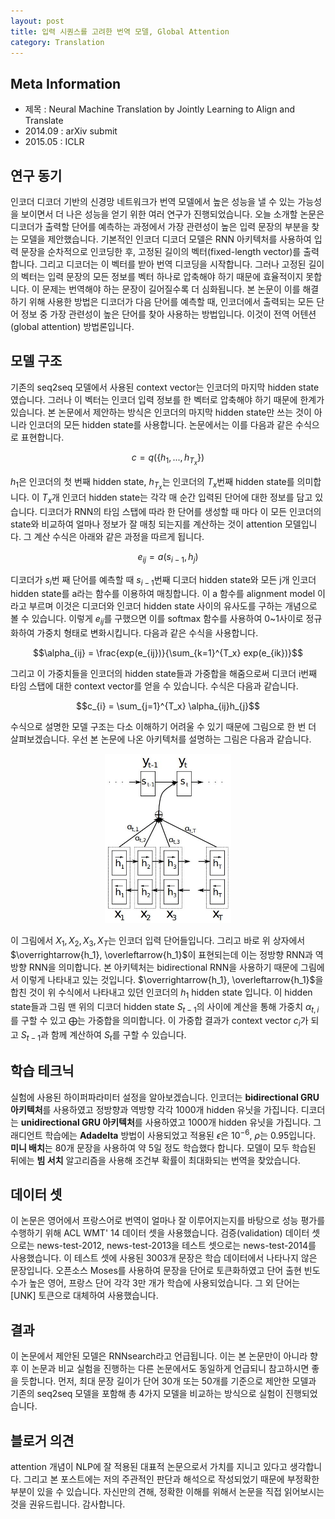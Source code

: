 ```yaml
---
layout: post
title: 입력 시퀀스를 고려한 번역 모델, Global Attention
category: Translation
---
```


## Meta Information
* 제목 : Neural Machine Translation by Jointly Learning to Align and Translate
* 2014.09 : arXiv submit
* 2015.05 : ICLR

## 연구 동기
인코더 디코더 기반의 신경망 네트워크가 번역 모델에서 높은 성능을 낼 수 있는 가능성을 보이면서 더 나은 성능을 얻기 위한 여러 연구가 진행되었습니다.
오늘 소개할 논문은 디코더가 출력할 단어를 예측하는 과정에서 가장 관련성이 높은 입력 문장의 부분을 찾는 모델을 제안했습니다.
기본적인 인코더 디코더 모델은 RNN 아키텍처를 사용하여 입력 문장을 순차적으로 인코딩한 후, 고정된 길이의 벡터(fixed-length vector)를 출력합니다.
그리고 디코더는 이 벡터를 받아 번역 디코딩을 시작합니다.
그러나 고정된 길이의 벡터는 입력 문장의 모든 정보를 벡터 하나로 압축해야 하기 때문에 효율적이지 못합니다.
이 문제는 번역해야 하는 문장이 길어질수록 더 심화됩니다.
본 논문이 이를 해결하기 위해 사용한 방법은 디코더가 다음 단어를 예측할 때, 인코더에서 출력되는 모든 단어 정보 중 가장 관련성이 높은 단어를 찾아 사용하는 방법입니다.
이것이 전역 어텐션(global attention) 방법론입니다.

## 모델 구조
기존의 seq2seq 모델에서 사용된 context vector는 인코더의 마지막 hidden state였습니다.
그러나 이 벡터는 인코더 입력 정보를 한 벡터로 압축해야 하기 때문에 한계가 있습니다.
본 논문에서 제안하는 방식은 인코더의 마지막 hidden state만 쓰는 것이 아니라 인코더의 모든 hidden state를 사용합니다.
논문에서는 이를 다음과 같은 수식으로 표현합니다.

$$c = q(\{h_1,...,h_{T_x}\})$$

$h_1$은 인코더의 첫 번째 hidden state, $h_{T_x}$는 인코더의 $T_x$번째 hidden state를 의미합니다.
이 $T_x$개 인코더 hidden state는 각각 매 순간 입력된 단어에 대한 정보를 담고 있습니다.
디코더가 RNN의 타임 스탭에 따라 한 단어를 생성할 때 마다 이 모든 인코더의 state와 비교하여 얼마나 정보가 잘 매칭 되는지를 계산하는 것이 attention 모델입니다.
그 계산 수식은 아래와 같은 과정을 따르게 됩니다.

$$e_{ij} = a(s_{i-1}, h_j)$$

디코더가 $s_i$번 째 단어를 예측할 때 $s_{i-1}$번째 디코더 hidden state와 모든 j개 인코더 hidden state를 a라는 함수를 이용하여 매칭합니다.
이 a 함수를 alignment model 이라고 부르며 이것은 디코더와 인코더 hidden state 사이의 유사도를 구하는 개념으로 볼 수 있습니다.
이렇게 $e_{ij}$를 구했으면 이를 softmax 함수를 사용하여 0~1사이로 정규화하여 가중치 형태로 변화시킵니다.
다음과 같은 수식을 사용합니다.

$$\alpha_{ij} = \frac{exp(e_{ij})}{\sum_{k=1}^{T_x} exp(e_{ik})}$$

그리고 이 가중치들을 인코더의 hidden state들과 가중합을 해줌으로써 디코더 i번째 타임 스탭에 대한 context vector를 얻을 수 있습니다.
수식은 다음과 같습니다.

$$c_{i} = \sum_{j=1}^{T_x} \alpha_{ij}h_{j}$$

수식으로 설명한 모델 구조는 다소 이해하기 어려울 수 있기 때문에 그림으로 한 번 더 살펴보겠습니다.
우선 본 논문에 나온 아키텍처를 설명하는 그림은 다음과 같습니다.

<center>
<img src="/public/img/global-attention-figure1.JPG" width="40%" alt="Figure1 of Neural Machine Translation by Jointly Learning to Align and Translate">
</center>

이 그림에서 $X_1, X_2, X_3, X_T$는 인코더 입력 단어들입니다.
그리고 바로 위 상자에서 $\overrightarrow{h_1}, \overleftarrow{h_1}$이 표현되는데 이는 정방향 RNN과 역방향 RNN을 의미합니다.
본 아키텍처는 bidirectional RNN을 사용하기 때문에 그림에서 이렇게 나타내고 있는 것입니다.
$\overrightarrow{h_1}, \overleftarrow{h_1}$을 합친 것이 위 수식에서 나타내고 있던 인코더의 $h_1$ hidden state 입니다.
이 hidden state들과 그림 맨 위의 디코더 hidden state $S_{t-1}$의 사이에 계산을 통해 가중치 $\alpha_{t,i}$를 구할 수 있고 $\bigoplus$는 가중합을 의미합니다.
이 가중합 결과가 context vector $c_i$가 되고 $S_{t-1}$과 함께 계산하여 $S_t$를 구할 수 있습니다.

## 학습 테크닉
실험에 사용된 하이퍼파라미터 설정을 알아보겠습니다.
인코더는 **bidirectional GRU 아키텍처**를 사용하였고 정방향과 역방향 각각 1000개 hidden 유닛을 가집니다.
디코더는 **unidirectional GRU 아키텍처**를 사용하였고 1000개 hidden 유닛을 가집니다.
그래디언트 학습에는 **Adadelta** 방법이 사용되었고 적용된 $\epsilon$은 $10^{-6}$, $\rho$는 0.95입니다.
**미니 배치**는 80개 문장을 사용하여 약 5일 정도 학습했다 합니다.
모델이 모두 학습된 뒤에는 **빔 서치** 알고리즘을 사용해 조건부 확률이 최대화되는 번역을 찾았습니다.

## 데이터 셋
이 논문은 영어에서 프랑스어로 번역이 얼마나 잘 이루어지는지를 바탕으로 성능 평가를 수행하기 위해 ACL WMT' 14 데이터 셋을 사용했습니다.
검증(validation) 데이터 셋으로는 news-test-2012, news-test-2013을 테스트 셋으로는 news-test-2014를 사용했습니다.
이 테스트 셋에 사용된 3003개 문장은 학습 데이터에서 나타나지 않은 문장입니다.
오픈소스 Moses를 사용하여 문장을 단어로 토큰화하였고 단어 출현 빈도수가 높은 영어, 프랑스 단어 각각 3만 개가 학습에 사용되었습니다.
그 외 단어는 \[UNK\] 토큰으로 대체하여 사용했습니다.

## 결과
이 논문에서 제안된 모델은 RNNsearch라고 언급됩니다.
이는 본 논문만이 아니라 향후 이 논문과 비교 실험을 진행하는 다른 논문에서도 동일하게 언급되니 참고하시면 좋을 듯합니다.
먼저, 최대 문장 길이가 단어 30개 또는 50개를 기준으로 제안한 모델과 기존의 seq2seq 모델을 포함해 총 4가지 모델을 비교하는 방식으로 실험이 진행되었습니다.


## 블로거 의견
attention 개념이 NLP에 잘 적용된 대표적 논문으로서 가치를 지니고 있다고 생각합니다.
그리고 본 포스트에는 저의 주관적인 판단과 해석으로 작성되었기 때문에 부정확한 부분이 있을 수 있습니다.
자신만의 견해, 정확한 이해를 위해서 논문을 직접 읽어보시는 것을 권유드립니다.
감사합니다.
